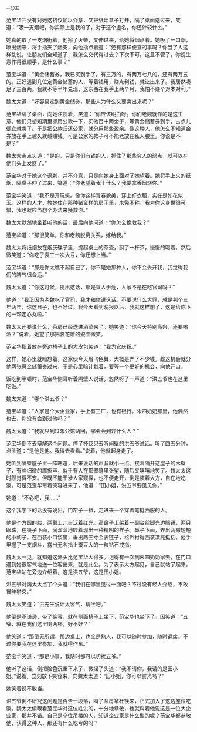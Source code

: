     一〇五 

   范宝华并没有对她这抗议加以介意，又把纸烟盒子打开，隔了桌面送过来，笑道：“吸一支烟吧，你实际上是我的了，对于这个虚名，你还计较什么。”

   她真的取了一支烟衔着，他擦了火柴，又伸过来，给她将烟点着。她吸了一口烟，喷出烟来，将手指夹了烟支，向他指点着道：“还有那样便宜的事吗？你当了人这样乱说，让朋友们全知道了，我怎么交代得过去？下次不可。这且不管了，你说生意作得很顺手，是什么事？”

   范宝华道：“黄金储蓄券，我已买到手了。有三万的，有两万七八的，还有两万五的。正好遇到几位定黄金储蓄的人，等着钱用，赚点利钱，就让出来了。我居然凑足了三百两。我就不等半年兑现，这东西在我手上两个月，我怕不赚个对本对利。”

   魏太太道：“好容易定到黄金储券，那些人为什么又要卖出来呢？”

   范宝华隔了桌面，向她注视着，笑道：“你应该明白呀。你们老魏就作的是这生意。他们只想短期里挪用公款一下，买他百十两金子，等黄金储蓄券到手，占点儿便宜就卖了。于是把公款归还公家，就分用那些盈余。像这种人，他怎么不知道金券放在手上越久就越赚钱。可是公家的款子可不能老放在私人腰里。你说是不是？”

   魏太太点点头道：“是的，只是你们有钱的人，抓住了那些穷人的弱点，就可以在他们头上发财了。”

   范宝华对于她这个讽刺，并不介意，只是向她身上面对了她望着。她将手上夹的纸烟，隔桌子伸了过来，笑道：“你老望着我干什么？我要拿香烟烧你。”

   范宝华笑道：“我不是开玩笑。像你这样青春貌美，穿上好衣服，实在是如花似玉。这样的人才，教她住在那种猪窠样的房子里，未免不称。我对你这身世很可惜，我也就应当想个办法来挽救你。”

   魏太太默然地坐着听他的话，最后向他问道：“你怎么挽救我？”

   范宝华道：“那很简单，你和老魏脱离关系，嫁给我。”

   魏太太将纸烟放在烟灰碟子里，提起桌上的茶壶，斟了一杯茶，慢慢的喝着。然后微笑道：“你吃了袁三一次大亏，你还想上当。”

   范宝华道：“那是你太瞧不起自己了。你不是她那种人，你不会丢开我，我觉得我们的脾气很合适。”

   魏太太道：“你这时候，提出这话，那是乘人于危，人家不是在吃官司吗？”

   他道：“我正因为老魏吃了官司，我才和你说这话。不要说什么大罪，就是判个三年两年，你这日子，也不好过。我今天看到晚报以后，我就这样想了，这是给你下的一颗定心丸啦。”

   魏太太还要说什么，茶房已经送进酒菜来了。她笑道：“你今天特别高兴，还要喝酒？”说着，她望了那把装花雕的瓷壶微笑。

   范宝华指着放在旁边椅子上的大皮包笑道：“我为它庆祝。”

   这样，她心里就暗想着，这家伙今天眉飞色舞，大概是弄了不少钱。趁这机会就分他两张黄金储蓄券过来，于是心里暗计划着，要等一个更好的机会，向他开口。

   饭吃到半顿时，范宝华侧耳听着隔壁人说话，忽然呀了一声道：“洪五爷也在这里吃饭。”

   魏太太道：“哪个洪五爷？”

   范宝华道：“人家是个大企业家，手上有工厂，也有银行。朱四奶奶那里，他偶然也去，你没有会到过他吗？”

   魏太太道：“我就只到过朱公馆两回，哪会会到过什么人？”

   范宝华倒不去辩解这个问题。停了杯筷只去听间壁的洪五爷说话。听了四五分钟，点头道：“是他是他。我得去看看。”说着，他就起身走了。

   她听到隔壁屋子里一阵寒暄，后来说话的声音就小一点。接着隔开这屋子的木壁子，有些细微的摩擦声，似乎有人在那壁缝里张望，随后又嘻嘻地笑了。魏太太这时颇觉得不安。但既不能干涉人家窥探，也不便走开，倒是装着大方，自在地吃饭。可是范宝华带着笑容进来了，他道：“田小姐，洪五爷要见见你。”

   她道：“不必吧，我……”

   这个我字下的话没有说出，门帘子一掀，走进来一个穿着笔挺西服的人。

   他是个方圆的脸，两颧上兀自泛着红光。高鼻子上架着一副金丝脚光边眼镜，两只眼珠，在镜子下面，滴溜溜地转着现出一种精明的样子。鼻子下面，养出两撇短短的小胡子。在西装小口袋里，垂出两三寸金表链子，格外衬得西装漂亮挺括。他手里握了一支烟斗，露出无名指上蚕豆大的一粒钻石戒指。

   魏太太一见，就知道这派头比范宝华大得多。记得有一次到朱四奶奶家去，在门口遇到她很客气地送一位客出来，就是此公。为了表示大方起见，自己就站了起来。范宝华站在旁边介绍着，这是洪五爷，这是田小姐。

   洪五爷对魏太太点了个头道：“我们在哪里见过一面吧？不过没有经人介绍，不敢冒昧攀交。”

   魏太太笑道：“洪先生说话太客气，请坐吧。”

   他倒是不谦逊，带了笑容，就在侧面椅子上坐下，范宝华也坐下了。因笑道：“五爷，就在我们这里喝两杯，好不好？”

   他笑道：“那倒无所谓，那边桌上，也全是熟人，我可以随时参加，随时退席。不过你要我在这里参加，我就得作东。”

   范宝华笑道：“那是小事，我随时都可以叨扰五爷。”

   他听了这话，倒把脸色沉重下来了，微摇了头道：“我不请你，我请的是田小姐。”说着，立刻放下笑容来，向魏太太道：“田小姐，你可以赏光吗？”

   她笑着说不敢当。

   洪五爷倒不研究这问题是否告一段落，叫了茶房拿杯筷来，正式加入了这边座位吃饭。魏太太偷眼看范宝华对这位姓洪的，十分地恭敬，也就料着他说这是一位大企业家，那并不错。自己是个住吊楼的人，知道企业家是什么型的呢？范宝华都恭敬他，认得这种人，那还有什么吃亏的吗？

